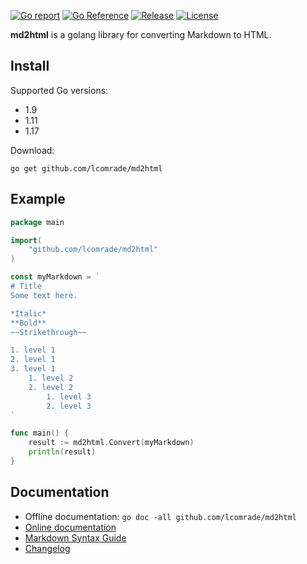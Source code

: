 [![Go report](https://goreportcard.com/badge/github.com/lcomrade/md2html)](https://goreportcard.com/report/github.com/lcomrade/md2html)
[![Go Reference](https://pkg.go.dev/badge/github.com/lcomrade/md2html.svg)](https://pkg.go.dev/github.com/lcomrade/md2html#section-documentation)
[![Release](https://img.shields.io/github/v/release/lcomrade/md2html)](https://github.com/lcomrade/md2html/releases/latest)
[![License](https://img.shields.io/github/license/lcomrade/md2html)](LICENSE)

**md2html** is a golang library for converting Markdown to HTML.

## Install
Supported Go versions:
- 1.9
- 1.11
- 1.17

Download:
```
go get github.com/lcomrade/md2html
```

## Example
```go
package main

import(
	"github.com/lcomrade/md2html"
)

const myMarkdown = `
# Title
Some text here.

*Italic*
**Bold**
~~Strikethrough~~

1. level 1
2. level 1
3. level 1
    1. level 2
    2. level 2
        1. level 3
        2. level 3
`

func main() {
	result := md2html.Convert(myMarkdown)
	println(result)
}
```

## Documentation
- Offline documentation: `go doc -all github.com/lcomrade/md2html`
- [Online documentation](https://pkg.go.dev/github.com/lcomrade/md2html#section-documentation)
- [Markdown Syntax Guide](docs/syntax_guide.md)
- [Changelog](CHANGELOG.md)
